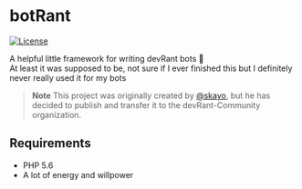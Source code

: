 # botRant

[![License](https://img.shields.io/github/license/mashape/apistatus.svg)](LICENSE.md)

A helpful little framework for writing devRant bots 🤖  
At least it was supposed to be, not sure if I ever finished this but I definitely never really used it for my bots

> **Note**
> This project was originally created by [@skayo](https://github.com/skayo), but he has decided to publish and transfer it to the devRant-Community organization.


## Requirements

- PHP 5.6
- A lot of energy and willpower
